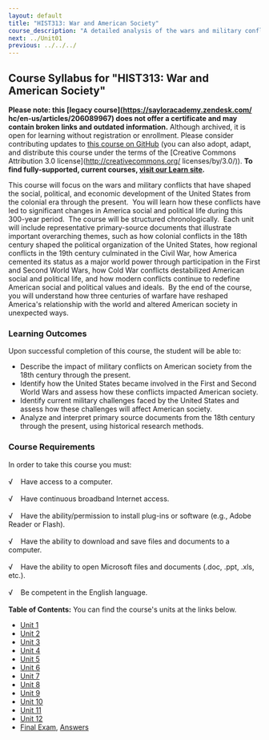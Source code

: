 ```yaml
---
layout: default
title: "HIST313: War and American Society"
course_description: "A detailed analysis of the wars and military conflicts that have shaped the social, political, and economic history of the United States from the colonial era to the present."
next: ../Unit01
previous: ../../../
---
```

Course Syllabus for "HIST313: War and American Society"
-------------------------------------------------------

**Please note: this [legacy course](https://sayloracademy.zendesk.com/
hc/en-us/articles/206089967) does not offer a certificate and may contain 
broken links and outdated information.** Although archived, it is open 
for learning without registration or enrollment. Please consider contributing 
updates to [this course on GitHub](https://github.com/saylordotorg/course_hist313) 
(you can also adopt, adapt, and distribute this course under the terms of 
the [Creative Commons Attribution 3.0 license](http://creativecommons.org/
licenses/by/3.0/)). **To find fully-supported, current courses, [visit our 
Learn site](https://learn.saylor.org).**

This course will focus on the wars and military conflicts that have
shaped the social, political, and economic development of the United
States from the colonial era through the present.  You will learn how
these conflicts have led to significant changes in America social and
political life during this 300-year period.  The course will be
structured chronologically.  Each unit will include representative
primary-source documents that illustrate important overarching themes,
such as how colonial conflicts in the 18th century shaped the political
organization of the United States, how regional conflicts in the 19th
century culminated in the Civil War, how America cemented its status as
a major world power through participation in the First and Second World
Wars, how Cold War conflicts destabilized American social and political
life, and how modern conflicts continue to redefine American social and
political values and ideals.  By the end of the course, you will
understand how three centuries of warfare have reshaped America's
relationship with the world and altered American society in unexpected
ways.

### Learning Outcomes

Upon successful completion of this course, the student will be able
to:  
  

-   Describe the impact of military conflicts on American society from
    the 18th century through the present.
-   Identify how the United States became involved in the First and
    Second World Wars and assess how these conflicts impacted American
    society.
-   Identify current military challenges faced by the United States and
    assess how these challenges will affect American society.
-   Analyze and interpret primary source documents from the 18th century
    through the present, using historical research methods.

### Course Requirements

In order to take this course you must:  
    
 √    Have access to a computer.  
    
 √    Have continuous broadband Internet access.  
    
 √    Have the ability/permission to install plug-ins or software (e.g.,
Adobe Reader or Flash).  
    
 √    Have the ability to download and save files and documents to a
computer.  
    
 √    Have the ability to open Microsoft files and documents (.doc,
.ppt, .xls, etc.).  
    
 √    Be competent in the English language.  
        
**Table of Contents:** You can find the course's units at the links below.

- [Unit 1](https://legacy.saylor.org/hist313/Unit01/)
- [Unit 2](https://legacy.saylor.org/hist313/Unit02/)
- [Unit 3](https://legacy.saylor.org/hist313/Unit03/)
- [Unit 4](https://legacy.saylor.org/hist313/Unit04/)
- [Unit 5](https://legacy.saylor.org/hist313/Unit05/)
- [Unit 6](https://legacy.saylor.org/hist313/Unit06/)
- [Unit 7](https://legacy.saylor.org/hist313/Unit07/)
- [Unit 8](https://legacy.saylor.org/hist313/Unit08/)
- [Unit 9](https://legacy.saylor.org/hist313/Unit09/)
- [Unit 10](https://legacy.saylor.org/hist313/Unit10/)
- [Unit 11](https://legacy.saylor.org/hist313/Unit11/)
- [Unit 12](https://legacy.saylor.org/hist313/Unit12/)
- [Final Exam](http://saylordotorg.github.io/LegacyExams/HIST/HIST313/HIST313-FinalExam.html), [Answers](http://saylordotorg.github.io/LegacyExams/HIST/HIST313/HIST313-FinalExam-Answers.html)
